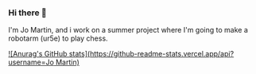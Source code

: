 ### Hi there 👋

I'm Jo Martin, and i work on a summer project where I'm going to make a robotarm (ur5e) to play chess. 

[![Anurag's GitHub stats](https://github-readme-stats.vercel.app/api?username=Jo Martin)](https://github.com/anuraghazra/github-readme-stats)

